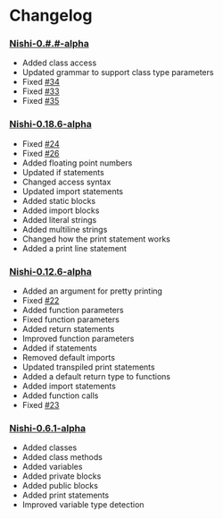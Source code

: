 # Changelog

### [Nishi-0.#.#-alpha]()
- Added class access
- Updated grammar to support class type parameters
- Fixed [#34](https://github.com/DeflatedPickle/Nishi/issues/34)
- Fixed [#33](https://github.com/DeflatedPickle/Nishi/issues/33)
- Fixed [#35](https://github.com/DeflatedPickle/Nishi/issues/35)

### [Nishi-0.18.6-alpha](https://github.com/DeflatedPickle/Nishi/releases/tag/v0.18.6-alpha)
- Fixed [#24](https://github.com/DeflatedPickle/Nishi/issues/24)
- Fixed [#26](https://github.com/DeflatedPickle/Nishi/issues/26)
- Added floating point numbers
- Updated if statements
- Changed access syntax
- Updated import statements
- Added static blocks
- Added import blocks
- Added literal strings
- Added multiline strings
- Changed how the print statement works
- Added a print line statement

### [Nishi-0.12.6-alpha](https://github.com/DeflatedPickle/Nishi/releases/tag/v0.12.6-alpha)
- Added an argument for pretty printing
- Fixed [#22](https://github.com/DeflatedPickle/Nishi/issues/22)
- Added function parameters
- Fixed function parameters
- Added return statements
- Improved function parameters
- Added if statements
- Removed default imports
- Updated transpiled print statements
- Added a default return type to functions
- Added import statements
- Added function calls
- Fixed [#23](https://github.com/DeflatedPickle/Nishi/issues/23)

### [Nishi-0.6.1-alpha](https://github.com/DeflatedPickle/Nishi/releases/tag/v0.6.1-alpha)
- Added classes
- Added class methods
- Added variables
- Added private blocks
- Added public blocks
- Added print statements
- Improved variable type detection